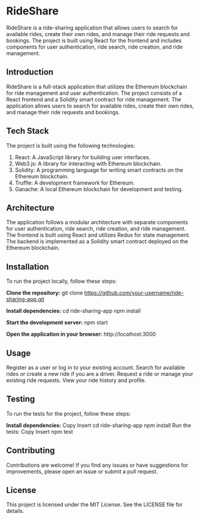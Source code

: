 # RideShare

RideShare is a ride-sharing application that allows users to search for available rides, create their own rides, and manage their ride requests and bookings. The project is built using React for the frontend and includes components for user authentication, ride search, ride creation, and ride management.

## Introduction

RideShare is a full-stack application that utilizes the Ethereum blockchain for ride management and user authentication. The project consists of a React frontend and a Solidity smart contract for ride management. The application allows users to search for available rides, create their own rides, and manage their ride requests and bookings.

## Tech Stack

The project is built using the following technologies:

1. React: A JavaScript library for building user interfaces.
2. Web3.js: A library for interacting with Ethereum blockchain.
3. Solidity: A programming language for writing smart contracts on the Ethereum blockchain.
4. Truffle: A development framework for Ethereum.
5. Ganache: A local Ethereum blockchain for development and testing.

## **Architecture**

The application follows a modular architecture with separate components for user authentication, ride search, ride creation, and ride management. The frontend is built using React and utilizes Redux for state management. The backend is implemented as a Solidity smart contract deployed on the Ethereum blockchain.

## **Installation**

To run the project locally, follow these steps:

**Clone the repository:**
git clone https://github.com/your-username/ride-sharing-app.git

**Install dependencies:**
cd ride-sharing-app
npm install

**Start the development server:**
npm start

**Open the application in your browser:**
http://localhost:3000

## **Usage**

Register as a user or log in to your existing account.
Search for available rides or create a new ride if you are a driver.
Request a ride or manage your existing ride requests.
View your ride history and profile.

## **Testing**

To run the tests for the project, follow these steps:

**Install dependencies:**
Copy
Insert
cd ride-sharing-app
npm install
Run the tests:
Copy
Insert
npm test

## Contributing

Contributions are welcome! If you find any issues or have suggestions for improvements, please open an issue or submit a pull request.

## License

This project is licensed under the MIT License. See the LICENSE file for details.
